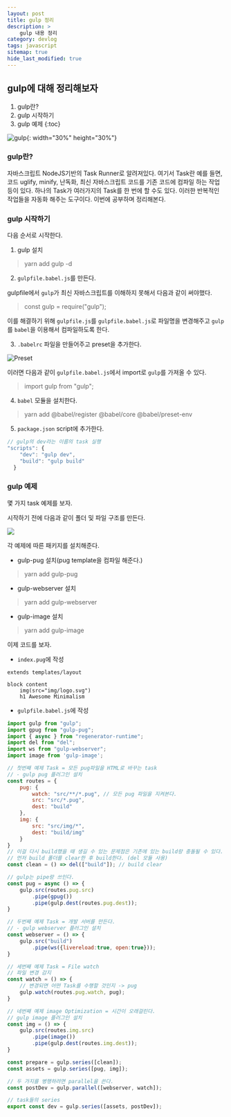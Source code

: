 ```yaml
---
layout: post
title: gulp 정리
description: >
    gulp 내용 정리
category: devlog
tags: javascript
sitemap: true
hide_last_modified: true
---
```


## gulp에 대해 정리해보자

1. gulp란?
2. gulp 시작하기
3. gulp 예제
{:toc}

![gulp](https://user-images.githubusercontent.com/82817883/143866412-730de8a9-035f-4ce6-a101-1be6c912afdb.png){: width="30%" height="30%"}


### gulp란?

자바스크립트 NodeJS기반의 Task Runner로 알려져있다. 여기서
Task란 예를 들면, 코드 uglify, minify, 난독화, 최신 자바스크립트 코드를 기존 코드에 컴파일 하는 작업 등이 있다. 하나의 Task가 여러가지의 Task를 한 번에 할 수도 있다. 이러한 반복적인 작업들을 자동화 해주는 도구이다. 이번에 공부하며 정리해본다.

### gulp 시작하기

다음 순서로 시작한다.

1. gulp 설치
> yarn add gulp -d

2. `gulpfile.babel.js`를 만든다.

gulpfile에서 `gulp`가 최신 자바스크립트를 이해하지 못해서 다음과 같이 써야했다.
> const gulp = require("gulp");

이를 해결하기 위해 `gulpfile.js`를 `gulpfile.babel.js`로 파일명을 변경해주고 `gulp`를 `babel`을 이용해서 컴파일하도록 한다.

3. `.babelrc` 파일을 만들어주고 preset을 추가한다.

![Preset](https://user-images.githubusercontent.com/82817883/144704744-c3885476-ac7d-441d-85dd-db3475387c68.png)

이러면 다음과 같이 `gulpfile.babel.js`에서 import로 `gulp`를 가져올 수 있다.
> import gulp from "gulp";

4. `babel` 모듈을 설치한다.

> yarn add @babel/register @babel/core @babel/preset-env

5. `package.json` script에 추가한다.

```js
// gulp의 dev라는 이름의 task 실행
"scripts": {
    "dev": "gulp dev",
    "build": "gulp build"
  }
```

### gulp 예제

몇 가지 task 예제를 보자.

시작하기 전에 다음과 같이 폴더 및 파일 구조를 만든다.

![](https://user-images.githubusercontent.com/82817883/144709082-74ade787-fd41-4400-880a-351255d6bda3.PNG)


각 예제에 따른 패키지를 설치해준다.

- gulp-pug 설치(pug template을 컴파일 해준다.)
> yarn add gulp-pug

- gulp-webserver 설치
> yarn add gulp-webserver

- gulp-image 설치
> yarn add gulp-image


이제 코드를 보자.

- `index.pug`에 작성

```pug
extends templates/layout

block content
    img(src="img/logo.svg")
    h1 Awesome Minimalism
```

- `gulpfile.babel.js`에 작성

```js
import gulp from "gulp";
import gpug from "gulp-pug";
import { async } from "regenerator-runtime";
import del from "del";
import ws from "gulp-webserver";
import image from 'gulp-image';

// 첫번째 예제 Task = 모든 pug파일을 HTML로 바꾸는 task
// - gulp pug 플러그인 설치
const routes = {
    pug: {
        watch: "src/**/*.pug", // 모든 pug 파일을 지켜본다.
        src: "src/*.pug",
        dest: "build" 
    },
    img: {
        src: "src/img/*",
        dest: "build/img"
    }
}
// 이걸 다시 build했을 때 생길 수 있는 문제점은 기존에 있는 build랑 충돌될 수 있다.
// 먼저 build 폴더를 clear한 후 build한다. (del 모듈 사용)
const clean = () => del(["build"]); // build clear

// gulp는 pipe랑 쓰인다.
const pug = async () => {
    gulp.src(routes.pug.src)
        .pipe(gpug())
        .pipe(gulp.dest(routes.pug.dest));
}

// 두번째 예제 Task = 개발 서버를 만든다.
// - gulp webserver 플러그인 설치 
const webserver = () => {
    gulp.src("build")
        .pipe(ws({livereload:true, open:true}));
}

// 세번째 예제 Task = File watch
// 파일 변경 감지
const watch = () => {
    // 변경되면 어떤 Task를 수행할 것인지 -> pug
    gulp.watch(routes.pug.watch, pug);
}

// 네번째 예제 image Optimization = 시간이 오래걸린다. 
// gulp image 플러그인 설치 
const img = () => {
    gulp.src(routes.img.src)
        .pipe(image())
        .pipe(gulp.dest(routes.img.dest));
}

const prepare = gulp.series([clean]);
const assets = gulp.series([pug, img]);

// 두 가지를 병행하려면 parallel을 쓴다.
const postDev = gulp.parallel([webserver, watch]);

// task들의 series
export const dev = gulp.series([assets, postDev]);
```


